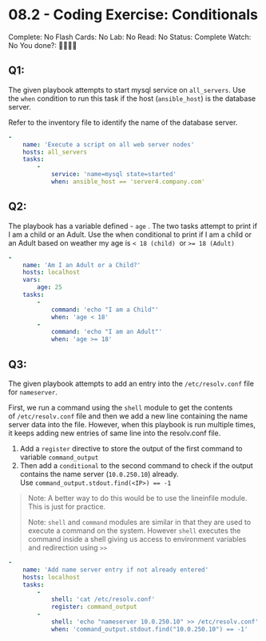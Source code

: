 # 08.2 - Coding Exercise: Conditionals

Complete: No
Flash Cards: No
Lab: No
Read: No
Status: Complete
Watch: No
You done?: 🌚🌚🌚🌚

## Q1:

The given playbook attempts to start mysql service on `all_servers`. Use the `when` condition to run this task if the host (`ansible_host`) is the database server.

Refer to the inventory file to identify the name of the database server.

```yaml
-
    name: 'Execute a script on all web server nodes'
    hosts: all_servers
    tasks:
        -
            service: 'name=mysql state=started'
            when: ansible_host == 'server4.company.com'
```

## Q2:

The playbook has a variable defined - `age`
. The two tasks attempt to print if I am a child or an Adult. Use the when conditional to print if I am a child or an Adult based on weather my age is `< 18 (child)`
 or `>= 18 (Adult)`

```yaml
-
    name: 'Am I an Adult or a Child?'
    hosts: localhost
    vars:
        age: 25
    tasks:
        -
            command: 'echo "I am a Child"'
            when: 'age < 18'
        -
            command: 'echo "I am an Adult"'
            when: 'age >= 18'
```

## Q3:

The given playbook attempts to add an entry into the `/etc/resolv.conf` file for `nameserver`.

First, we run a command using the `shell` module to get the contents of `/etc/resolv.conf` file and then we add a new line containing the name server data into the file. However, when this playbook is run multiple times, it keeps adding new entries of same line into the resolv.conf file.

1. Add a `register` directive to store the output of the first command to variable `command_output`
2. Then add a `conditional` to the second command to check if the output contains the name server (`10.0.250.10`) already. Use `command_output.stdout.find(<IP>) == -1`

> Note: A better way to do this would be to use the lineinfile module. This is just for practice.
> 
> 
> Note: `shell` and `command` modules are similar in that they are used to execute a command on the system. However `shell` executes the command inside a shell giving us access to environment variables and redirection using `>>`
> 

```yaml
-
    name: 'Add name server entry if not already entered'
    hosts: localhost
    tasks:
        -
            shell: 'cat /etc/resolv.conf'
            register: command_output
        -
            shell: 'echo "nameserver 10.0.250.10" >> /etc/resolv.conf'
            when: 'command_output.stdout.find("10.0.250.10") == -1'
```